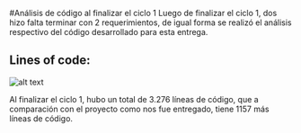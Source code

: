 #Análisis de código al finalizar el ciclo 1
Luego de finalizar el ciclo 1, dos hizo falta terminar con 2 requerimientos, de igual forma se realizó el análisis respectivo del código desarrollado para esta entrega.

 ## Lines of code: 
![alt text](http://postimg.org/image/ipm8xfz23/ "Logo Title Text 1")

Al finalizar el ciclo 1, hubo un total de 3.276 líneas de código, que a comparación con el proyecto como nos fue entregado, tiene 1157 más líneas de código. 